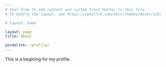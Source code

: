 ```yaml
---
# Feel free to add content and custom Front Matter to this file.
# To modify the layout, see https://jekyllrb.com/docs/themes/#overriding-theme-defaults

# layout: home

layout: page
title: About

permalink: /profile/
---
```


This is a begining for my profile.
